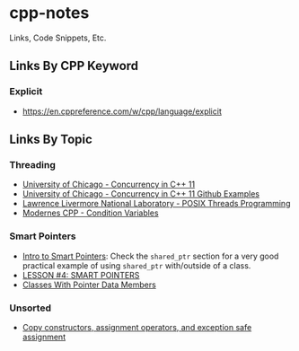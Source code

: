 # cpp-notes
Links, Code Snippets, Etc.

## Links By CPP Keyword

### Explicit

- https://en.cppreference.com/w/cpp/language/explicit

## Links By Topic

### Threading

- [University of Chicago - Concurrency in C++ 11](https://www.classes.cs.uchicago.edu/archive/2013/spring/12300-1/labs/lab6/)
- [University of Chicago - Concurrency in C++ 11 Github Examples](https://github.com/uchicago-cs/cmsc12300/tree/master/examples/cpp/concurrency/simple)
- [Lawrence Livermore National Laboratory - POSIX Threads Programming](https://computing.llnl.gov/tutorials/pthreads/)
- [Modernes CPP - Condition Variables](http://www.modernescpp.com/index.php/condition-variables)

### Smart Pointers

- [Intro to Smart Pointers](https://en.cppreference.com/book/intro/smart_pointers): 
  Check the `shared_ptr` section for a very good practical example of using `shared_ptr` with/outside of a class.
- [LESSON #4: SMART POINTERS](https://mbevin.wordpress.com/2012/11/18/smart-pointers/)
- [Classes With Pointer Data Members](http://pages.cs.wisc.edu/~hasti/cs368/CppTutorial/NOTES/CLASSES-PTRS.html)

### Unsorted

- [Copy constructors, assignment operators, and exception safe assignment](http://www.cplusplus.com/articles/y8hv0pDG/)
